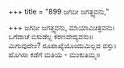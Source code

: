 +++
title = "899 ಜಗದೀ ಜಗತ್ತ್ವವನು,"

+++
ಜಗದೀ ಜಗತ್ತ್ವವನು, ಮಾಯಾವಿಚಿತ್ರವನು।  
ಒಗೆದಾಚೆ ಬಿಸುಡೆಲ್ಲ ಕರಣವೇದ್ಯವನು॥  
ಮಿಗುವುದೇಂ? ರೂಪಾಖ್ಯೆಯೊಂದುಮಿಲ್ಲದ ವಸ್ತು।  
ಹೊಗಿಸಾ ಕಡೆಗೆ ಮತಿಯ - ಮಂಕುತಿಮ್ಮ॥  
